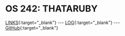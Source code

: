 ---
---
# OS 242: THATARUBY

[LINKS](LINKS/){:target="_blank"} --- [LOG](TXT/mylog.txt){:target="_blank"} --- [GitHub](https://github.com/thataruby/os242/){:target="_blank"}
